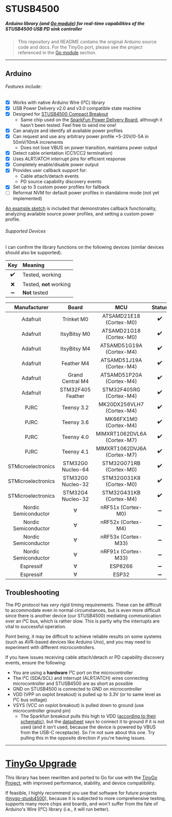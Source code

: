# STUSB4500
##### Arduino library (_and [Go module](#tinygo-upgrade)_) for real-time capabilities of the STUSB4500 USB PD sink controller

> This repository and README contains the original Arduino source code and docs. For the TinyGo port, please see the project referenced in the [Go module](#tinygo-upgrade) section.

----

## Arduino

###### Features include:
- [x] Works with native Arduino Wire (I²C) library
- [x] USB Power Delivery v2.0 and v3.0 compatible state machine
- [x] Designed for [STUSB4500 Compact Breakout](https://www.tindie.com/products/oxplot/stusb4500-compact-breakout/)
   - Same chip used on the [SparkFun Power Delivery Board](https://www.sparkfun.com/products/15801), although it hasn't been tested. Feel free to send me one!
- [x] Can analyze and identify all available power profiles
- [x] Can request and use any arbitrary power profile +5-20V/0-5A in 50mV/10mA increments
   - Does not lose VBUS on power transition, maintains power output
- [x] Detect cable orientation (CC1/CC2 termination)
- [x] Uses ALRT/ATCH interrupt pins for efficient response
- [x] Completely enable/disable power output
- [x] Provides user callback support for:
   - Cable attach/detach events 
   - PD source capability discovery events
- [x] Set up to 3 custom power profiles for fallback
- [ ] Reformat NVM for default power profiles in standalone mode (not yet implemented)

[An example sketch](examples/basic-demo/basic-demo.ino) is included that demonstrates callback functionality, analyzing available source power profiles, and setting a custom power profile. 
 
###### Supported Devices

I can confirm the library functions on the following devices (similar devices should also be supported).

|       Key        |Meaning                |
|:----------------:|:----------------------|
|:heavy_check_mark:|Tested, working        |
|        :x:       |Tested, **not** working|
|:heavy_minus_sign:|**Not** tested         |

|    Manufacturer    |      Board      |           MCU             |      Status      |
|:------------------:|:---------------:|:-------------------------:|:----------------:|
|      Adafruit      |   Trinket M0    |  ATSAMD21E18 (Cortex-M0)  |:heavy_check_mark:|
|      Adafruit      |  ItsyBitsy M0   |  ATSAMD21G18 (Cortex-M0)  |:heavy_check_mark:|
|      Adafruit      |  ItsyBitsy M4   | ATSAMD51G19A (Cortex-M4)  |:heavy_check_mark:|
|      Adafruit      |   Feather M4    | ATSAMD51J19A (Cortex-M4)  |:heavy_check_mark:|
|      Adafruit      |Grand Central M4 | ATSAMD51P20A (Cortex-M4)  |:heavy_check_mark:|
|      Adafruit      |STM32F405 Feather|  STM32F405RG (Cortex-M4)  |:heavy_check_mark:|
|        PJRC        |   Teensy 3.2    | MK20DX256VLH7 (Cortex-M4) |:heavy_check_mark:|
|        PJRC        |   Teensy 3.6    |   MK66FX1M0 (Cortex-M4)   |:heavy_check_mark:|
|        PJRC        |   Teensy 4.0    |MIMXRT1062DVL6A (Cortex-M7)|:heavy_check_mark:|
|        PJRC        |   Teensy 4.1    |MIMXRT1062DVJ6A (Cortex-M7)|:heavy_check_mark:|
| STMicroelectronics |STM32G0 Nucleo-64|  STM32G071RB (Cortex-M0)  |:heavy_check_mark:|
| STMicroelectronics |STM32G0 Nucleo-32|  STM32G031K8 (Cortex-M0)  |:heavy_check_mark:|
| STMicroelectronics |STM32G4 Nucleo-32|  STM32G431KB (Cortex-M4)  |:heavy_check_mark:|
|Nordic Semiconductor|        ∀        |    nRF51x (Cortex-M0)     |:heavy_minus_sign:|
|Nordic Semiconductor|        ∀        |    nRF52x (Cortex-M4)     |:heavy_minus_sign:|
|Nordic Semiconductor|        ∀        |    nRF53x (Cortex-M33)    |:heavy_minus_sign:|
|Nordic Semiconductor|        ∀        |    nRF91x (Cortex-M33)    |:heavy_minus_sign:|
|     Espressif      |        ∀        |          ESP8266          |:heavy_minus_sign:|
|     Espressif      |        ∀        |           ESP32           |:heavy_minus_sign:|

## Troubleshooting
The PD protocol has *very* rigid timing requirements. These can be difficult to accommodate even in normal circumstances, but is even more difficult since there is another device (our STUSB4500) mediating communication over an I²C bus, which is rather slow. This is partly why the interrupts are vital to successful operation.

Point being, it may be difficult to achieve reliable results on some systems (such as AVR-based devices like Arduino Uno), and you may need to experiment with different microcontrollers. 

If you have issues receiving cable attach/detach or PD capability discovery events, ensure the following:
- You are using a **hardware** I²C port on the microcontroller
- The I²C (SDA/SCL) and interrupt (ALRT/ATCH) wires connecting microcontroller and STUSB4500 are as short as possible
- GND on STUSB4500 is connected to GND on microcontroller
- VDD (VPP on oxplot breakout) is pulled up to 3.3V (or to same level as I²C bus voltage)
- VSYS (VCC on oxplot breakout) is pulled down to ground (use microcontroller ground pin)
  - The Sparkfun breakout pulls this high to VDD ([according to their schematic](https://cdn.sparkfun.com/assets/9/2/6/8/6/SparkFun_PowerDeliveryBoardSchematic.pdf)), but the [datasheet](https://www.st.com/resource/en/datasheet/stusb4500.pdf) says to connect it to ground if it is not used (and it isn't used, because the device is powered by VBUS from the USB-C receptacle). So I'm not sure about this one. Try pulling this in the opposite direction if you're having issues.
 
---

# [TinyGo Upgrade](https://github.com/ardnew/tinygo-stusb4500)

This library has been rewritten and ported to Go for use with the [TinyGo Project](https://tinygo.org/), with improved performance, stability, and device compatibility. 

If feasible, I highly recommend you use that software for future projects ([tinygo-stusb4500](https://github.com/ardnew/tinygo-stusb4500)), because it is subjected to more comprehensive testing, supports many more chips and boards, and won't suffer from the fate of Arduino's Wire (I²C) library (i.e., it will run better).
